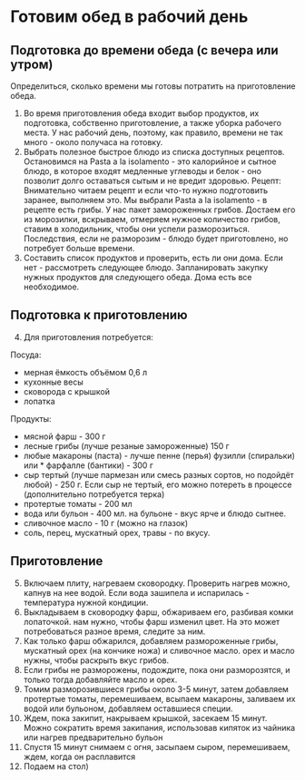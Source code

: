 # Готовим обед в рабочий день
## Подготовка до времени обеда (с вечера или утром)
Определиться, сколько времени мы готовы потратить на приготовление обеда.
1. Во время приготовления обеда входит выбор продуктов, их подготовка, собственно приготовление, а также уборка рабочего места. У нас рабочий день, поэтому, как правило, времени не так много - около получаса на готовку.
2. Выбрать полезное быстрое блюдо из списка доступных рецептов. 
Остановимся на Pasta a la isolamento - это калорийное и сытное блюдо, в которое входят медленные углеводы и белок - оно позволит долго оставаться сытым и не вредит здоровью. 
Рецепт: 
Внимательно читаем рецепт и если что-то нужно подготовить заранее, выполняем это. Мы выбрали Pasta a la isolamento - в рецепте есть грибы. У нас пакет замороженных грибов. Достаем его из морозилки, вскрываем, отмеряем нужное количество грибов, ставим в холодильник, чтобы они успели разморозиться.
Последствия, если не разморозим - блюдо будет приготовлено, но потребует больше времени. 
3. Составить список продуктов и проверить, есть ли они дома. Если нет - рассмотреть следующее блюдо. Запланировать закупку нужных продуктов для следующего обеда. Дома есть все необходимое.
## Подготовка к приготовлению
4. Для приготовления потребуется:

Посуда:
* мерная ёмкость объёмом 0,6 л
* кухонные весы
* сковорода с крышкой
* лопатка

Продукты: 
* мясной фарш - 300 г
* лесные грибы (лучше резаные замороженные) 150 г
* любые макароны (паста) - лучше пенне (перья) фузилли (спиральки) или * фарфалле (бантики) - 300 г
* сыр тертый (лучше пармезан или смесь разных сортов, но подойдёт любой) - 250 г. Если сыр не тертый, его можно потереть в процессе (дополнительно потребуется терка)
* протертые томаты - 200 мл
* вода или бульон - 400 мл. на бульоне - вкус ярче и блюдо сытнее.
* сливочное масло - 10 г (можно на глазок)
* соль, перец, мускатный орех, травы - по вкусу. 
## Приготовление
5. Включаем плиту, нагреваем сковородку. Проверить нагрев можно, капнув на нее водой. Если вода зашипела и испарилась - температура нужной кондиции. 
6. Выкладываем в сковородку фарш, обжариваем его, разбивая комки лопаточкой. нам нужно, чтобы фарш изменил цвет. На это может потребоваться разное время, следите за ним. 
7. Как только фарш обжарился, добавляем размороженные грибы, мускатный орех (на кончике ножа) и сливочное масло. орех и масло нужны, чтобы раскрыть вкус грибов.
8. Если грибы не разморожены, подождите, пока они разморозятся, и только тогда добавляйте масло и орех.
9. Томим разморозившиеся грибы около 3-5 минут, затем добавляем протертые томаты, перемешиваем, всыпаем макароны, заливаем их водой или бульоном, добавляем оставшиеся специи.
10. Ждем, пока закипит, накрываем крышкой, засекаем 15 минут. Можно сократить время закипания, использовав кипяток из чайника или нагрев предварительно бульон
11. Спустя 15 минут снимаем с огня, засыпаем сыром, перемешиваем, ждем, когда он расплавится
12. Подаем на стол)
